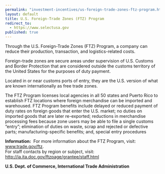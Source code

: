 ```yaml
---
permalink: "investment-incentives/us-foreign-trade-zones-ftz-program.html"
layout: default
title: U.S. Foreign-Trade Zones (FTZ) Program
redirect_to:
  - https://www.selectusa.gov
published: true
---
```


<P>Through the U.S. Foreign-Trade Zones (FTZ) Program, a company can reduce their production, transaction, and logistics-related costs.</p>
<P>Foreign-trade zones are secure areas under supervision of U.S. Customs and Border Protection that are considered outside the customs territory of the United States for the purposes of duty payment. </p>
<P>Located in or near customs ports of entry, they are the U.S. version of what are known internationally as free trade zones.</p>
<P>The FTZ Program licenses local agencies in all 50 states and Puerto Rico to establish FTZ locations where foreign merchandise can be imported and warehoused. FTZ Program benefits include delayed or reduced payment of duty rates on foreign goods that enter the U.S. market; no duties on imported goods that are later re-exported; reductions in merchandise processing fees because zone users may be able to file a single customs “entry”; elimination of duties on waste, scrap and rejected or defective parts; manufacturing-specific benefits; and, special entry procedures</p>
<P><STRONG>Information:</strong>&nbsp;&nbsp;For more information about the FTZ Program, visit: <A href="http://www.trade.gov/ftz" target=_top>www.trade.gov/ftz</a>.<BR />For staff contacts by region or subject, visit: <A href="http://ia.ita.doc.gov/ftzpage/grantee/staff.html" target=_top>http://ia.ita.doc.gov/ftzpage/grantee/staff.html</a></p>
<P><STRONG>U.S. Dept. of Commerce, </strong><STRONG>International Trade Administration</strong></p> 
